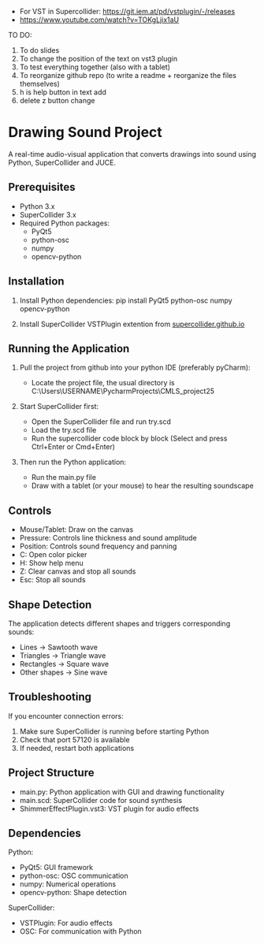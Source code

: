 - For VST in Supercollider: https://git.iem.at/pd/vstplugin/-/releases
- https://www.youtube.com/watch?v=TOKgLjix1aU


TO DO: 
1. To do slides
2. To change the position of the text on vst3 plugin
3. To test everything together (also with a tablet)
4. To reorganize github repo (to write a readme + reorganize the files themselves)
5. h is help button in text add
6. delete z button change



Drawing Sound Project
====================

A real-time audio-visual application that converts drawings into sound using Python, SuperCollider and JUCE. 

Prerequisites
------------
- Python 3.x
- SuperCollider 3.x
- Required Python packages:
  - PyQt5
  - python-osc
  - numpy
  - opencv-python

Installation
-----------
1. Install Python dependencies:
   pip install PyQt5 python-osc numpy opencv-python

2. Install SuperCollider VSTPlugin extention from [supercollider.github.io](https://git.iem.at/pd/vstplugin/-/releases)

Running the Application
----------------------
1. Pull the project from github into your python IDE (preferably pyCharm):
   - Locate the project file, the usual directory is C:\Users\USERNAME\PycharmProjects\CMLS_project25

2. Start SuperCollider first:
   - Open the SuperCollider file and run try.scd
   - Load the try.scd file
   - Run the supercollider code block by block (Select and press Ctrl+Enter or Cmd+Enter)

3. Then run the Python application:
   - Run the main.py file
   - Draw with a tablet (or your mouse) to hear the resulting soundscape

Controls
--------
- Mouse/Tablet: Draw on the canvas
- Pressure: Controls line thickness and sound amplitude
- Position: Controls sound frequency and panning
- C: Open color picker
- H: Show help menu
- Z: Clear canvas and stop all sounds
- Esc: Stop all sounds

Shape Detection
--------------
The application detects different shapes and triggers corresponding sounds:
- Lines → Sawtooth wave
- Triangles → Triangle wave
- Rectangles → Square wave
- Other shapes → Sine wave

Troubleshooting
--------------
If you encounter connection errors:
1. Make sure SuperCollider is running before starting Python
2. Check that port 57120 is available
3. If needed, restart both applications

Project Structure
----------------
- main.py: Python application with GUI and drawing functionality
- main.scd: SuperCollider code for sound synthesis
- ShimmerEffectPlugin.vst3: VST plugin for audio effects

Dependencies
-----------
Python:
- PyQt5: GUI framework
- python-osc: OSC communication
- numpy: Numerical operations
- opencv-python: Shape detection

SuperCollider:
- VSTPlugin: For audio effects
- OSC: For communication with Python
